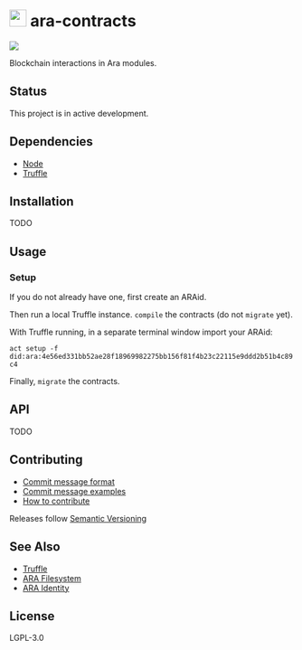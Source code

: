 <img src="https://github.com/AraBlocks/docs/blob/master/ara.png" width="30" height="30" /> ara-contracts
========
![](https://travis-ci.com/AraBlocks/ara-filesystem.svg?token=93ySMW14xn3tP6eZMEza&branch=master)

Blockchain interactions in Ara modules.

## Status

This project is in active development.

## Dependencies

- [Node](https://nodejs.org/en/download/)
- [Truffle](https://www.npmjs.com/package/truffle)

## Installation

TODO

## Usage

### Setup

If you do not already have one, first create an ARAid.

Then run a local Truffle instance. `compile` the contracts (do not `migrate` yet).

With Truffle running, in a separate terminal window import your ARAid:

`act setup -f did:ara:4e56ed331bb52ae28f18969982275bb156f81f4b23c22115e9ddd2b51b4c89c4`

Finally, `migrate` the contracts.

## API

TODO

## Contributing
- [Commit message format](/.github/COMMIT_FORMAT.md)
- [Commit message examples](/.github/COMMIT_FORMAT_EXAMPLES.md)
- [How to contribute](/.github/CONTRIBUTING.md)

Releases follow [Semantic Versioning](https://semver.org/)

## See Also

- [Truffle](https://github.com/trufflesuite/truffle)
- [ARA Filesystem](https://github.com/AraBlocks/ara-filesystem)
- [ARA Identity](https://github.com/AraBlocks/ara-identity)

## License
LGPL-3.0
